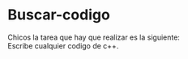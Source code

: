 # Buscar-codigo
Chicos la tarea que hay que realizar es la siguiente:
<br>
Escribe cualquier codigo de c++.
